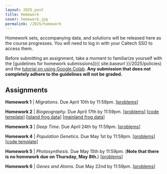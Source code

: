 ```yaml
---
layout: 2025_post
title: Homework
cover: homework.jpg
permalink: /2025/homework
---
```


Homework sets, accompanying data, and solutions will be released here as the course progresses. You will need to log in with your Caltech SSO to access them.

Before submitting an assignment, take a moment to familiarize yourself with the [guidelines for homework submissions]({{ site.baseurl }}/2025/policies) and the [tutorial on using Google Colab](https://colab.research.google.com/drive/1fq_HaiuYb1L18uGcoA3eGs6taiUafR-6?usp=sharing). **Any submission that does not completely adhere to the guidelines will not be graded.**

## Assignments

**Homework 1** \| *Migrations.* Due April 10th by 11:59pm.
[[problems](https://caltech.box.com/s/35k9a6s1aoqohpqey9l4t1vwa3yvmu4o)]

**Homework 2** \| *Biogeography.* Due April 17th by 11:59pm.
[[problems](https://caltech.box.com/s/2bzwv4sqr350u72mlogf5c5tlnwqd5wd)]
[[code template](https://colab.research.google.com/drive/1bd-oY-mTH2Y-RIHhuORhsIeIsxLt7Yn9?usp=sharing)]
[[island frog data](http://rpdata.caltech.edu/courses/bi1_2023/homework/wk2_biogeography/frogs_st.txt)]
[[mainland frog data](http://rpdata.caltech.edu/courses/bi1_2023/homework/wk2_biogeography/frogs_africa.txt)]

**Homework 3** \| *Deep Time.* Due April 24th by 11:59pm.
[[problems](https://caltech.box.com/s/opcrku0kdcpuju9pvec4kv7obact8sqq)]

**Homework 4** \| *Population Genetics.* Due May 1st by 11:59pm.
[[problems](https://caltech.box.com/s/ezg68ppxxhpuio4bqezbnc51v7q2nkve)]
[[code template](https://colab.research.google.com/drive/1T0LKSH2DK-ybWtXUVQoeMqTU3R5PmaC3?usp=sharing)]

**Homework 5** \| *Photosynthesis.* Due May 15th by 11:59pm. (**Note that there is no homework due on Thursday, May 8th.**)
[[problems](https://caltech.box.com/s/xwgy7et4t2cv04n75td3uqopdxzfsafv)]

**Homework 6** \| *Genes and Atoms.* Due May 22nd by 11:59pm.
[[problems](https://caltech.box.com/s/ayhisq82nehqqzy05itb6mp99am7k8mr)]